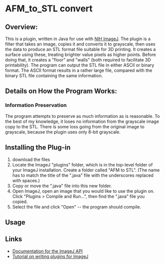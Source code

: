# AFM_to_STL convert

## Overview:
This is a plugin, written in Java for use with [NIH ImageJ](https://imagej.nih.gov/ij/ "ImageJ Homepage"). The plugin is a filter that takes an image, copies it and converts it to grayscale, then uses the data to produce an STL format file suitable for 3D printing. It creates a surface using these, treating brighter value pixels as higher points. Before doing that, it creates a "floor" and "walls" (both required to facilitate 3D printability). The program can output the STL file in either ASCII or binary format. The ASCII format results in a rather large file, compared with the binary STL file containing the same information.

## Details on How the Program Works:
### Information Preservation
The program attempts to preserve as much information as is reasonable. To the best of my knowledge, it loses no information from the grayscale image copy to the STL. There is some loss going from the original image to grayscale, because the plugin uses only 8-bit grayscale.

## Installing the Plug-in
1. download the files
2. Locate the ImageJ "plugins" folder, which is in the top-level folder of your ImageJ installation. Create a folder called "AFM to STL". (The name has to match the title of the ".java" file with the underscores replaced with spaces.) 
3. Copy or move the ".java" file into this new folder. 
4. Open ImageJ, open an image that you would like to use the plugin on. Click "Plugins > Compile and Run...", then find the ".java" file you copied. 
5. Select the file and click "Open" -- the program should compile. 

## Usage


## Links
* [Documentation for the ImageJ API](https://imagej.nih.gov/ij/developer/api/ "API Documentation")
* [Tutorial on writing plugins for ImageJ](https://imagej.nih.gov/ij/download/docs/tutorial171.pdf "ImageJ Plugin Tutorial")
